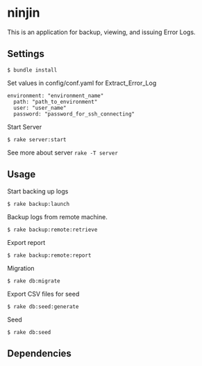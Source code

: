 ninjin
======

This is an application for backup, viewing, and issuing Error Logs.

## Settings

```
$ bundle install
```
Set values in config/conf.yaml for Extract_Error_Log

```
environment: "environment_name"
  path: "path_to_environment"
  user: "user_name"
  password: "password_for_ssh_connecting"
```

Start Server

```
$ rake server:start
```
See more about server `rake -T server`

## Usage

Start backing up logs

```
$ rake backup:launch
```

Backup logs from remote machine.

```
$ rake backup:remote:retrieve
```

Export report

```
$ rake backup:remote:report
```

Migration

```
$ rake db:migrate
```
Export CSV files for seed

```
$ rake db:seed:generate
```
Seed

```
$ rake db:seed
```

## Dependencies



